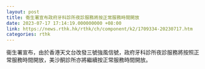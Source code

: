 ```yaml
---
layout: post
title: 衞生署宣布政府牙科診所夜診服務將按正常服務時間開放
date: 2023-07-17 17:14:19.000000000 +08:00
link: https://news.rthk.hk/rthk/ch/component/k2/1709334-20230717.htm
categories: rthk
---
```


衞生署宣布，由於香港天文台改發三號強風信號，政府牙科診所夜診服務將按照正常服務時間開放，美沙酮診所亦將繼續按正常服務時間開放。
